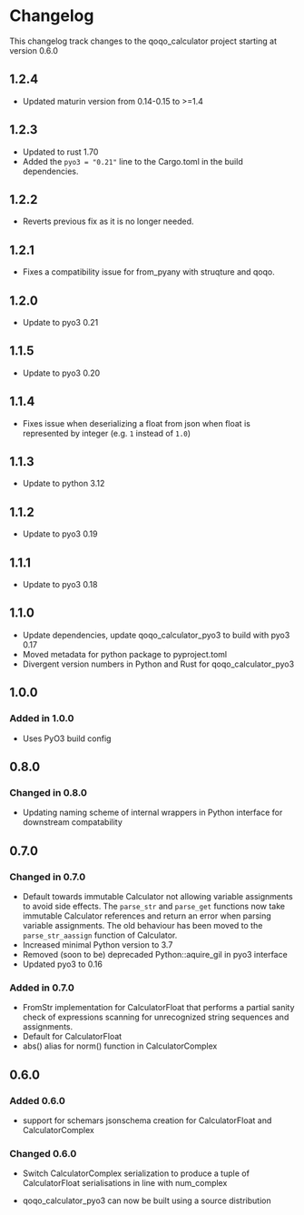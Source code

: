 # Changelog

This changelog track changes to the qoqo_calculator project starting at version 0.6.0

## 1.2.4

* Updated maturin version from 0.14-0.15 to >=1.4

## 1.2.3

* Updated to rust 1.70
* Added the `pyo3 = "0.21"` line to the Cargo.toml in the build dependencies.

## 1.2.2

* Reverts previous fix as it is no longer needed.

## 1.2.1

* Fixes a compatibility issue for from_pyany with struqture and qoqo.

## 1.2.0

* Update to pyo3 0.21

## 1.1.5

* Update to pyo3 0.20

## 1.1.4

* Fixes issue when deserializing a float from json when float is represented by integer (e.g. `1` instead of `1.0`)

## 1.1.3

* Update to python 3.12

## 1.1.2

* Update to pyo3 0.19

## 1.1.1

* Update to pyo3 0.18

## 1.1.0

* Update dependencies, update qoqo_calculator_pyo3 to build with pyo3 0.17
* Moved metadata for python package to pyproject.toml
* Divergent version numbers in Python and Rust for qoqo_calculator_pyo3

## 1.0.0

### Added in 1.0.0

* Uses PyO3 build config

## 0.8.0

### Changed in 0.8.0

* Updating naming scheme of internal wrappers in Python interface for downstream compatability

## 0.7.0

### Changed in 0.7.0

* Default towards immutable Calculator not allowing variable assignments to avoid side effects. The `parse_str` and `parse_get` functions now take immutable Calculator references and return an error when parsing variable assignments. The old behaviour has been moved to the `parse_str_aassign` function of Calculator.
* Increased minimal Python version to 3.7
* Removed (soon to be) deprecaded Python::aquire_gil in pyo3 interface
* Updated pyo3 to 0.16

### Added in 0.7.0

* FromStr implementation for CalculatorFloat that performs a partial sanity check of expressions scanning for unrecognized string sequences and assignments.
* Default for CalculatorFloat
* abs() alias for norm() function in CalculatorComplex

## 0.6.0

### Added 0.6.0

* support for schemars jsonschema creation for CalculatorFloat and CalculatorComplex

### Changed 0.6.0

* Switch CalculatorComplex serialization to produce a tuple of CalculatorFloat serialisations in line with num_complex

* qoqo_calculator_pyo3 can now be built using a source distribution
